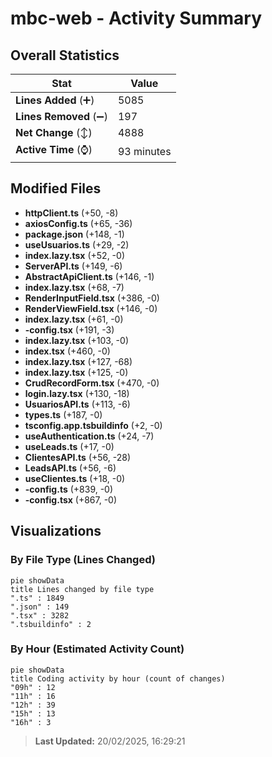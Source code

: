 # mbc-web - Activity Summary 

## Overall Statistics

| Stat                   | Value                                                             |
| ---------------------- | ----------------------------------------------------------------- |
| **Lines Added** (➕)   | 5085                                          |
| **Lines Removed** (➖) | 197                                        |
| **Net Change** (↕)    | 4888                |
| **Active Time** (⌚)   | 93 minutes |


## Modified Files
- **httpClient.ts** (+50, -8)
- **axiosConfig.ts** (+65, -36)
- **package.json** (+148, -1)
- **useUsuarios.ts** (+29, -2)
- **index.lazy.tsx** (+52, -0)
- **ServerAPI.ts** (+149, -6)
- **AbstractApiClient.ts** (+146, -1)
- **index.lazy.tsx** (+68, -7)
- **RenderInputField.tsx** (+386, -0)
- **RenderViewField.tsx** (+146, -0)
- **index.lazy.tsx** (+61, -0)
- **-config.tsx** (+191, -3)
- **index.lazy.tsx** (+103, -0)
- **index.tsx** (+460, -0)
- **index.lazy.tsx** (+127, -68)
- **index.lazy.tsx** (+125, -0)
- **CrudRecordForm.tsx** (+470, -0)
- **login.lazy.tsx** (+130, -18)
- **UsuariosAPI.ts** (+113, -6)
- **types.ts** (+187, -0)
- **tsconfig.app.tsbuildinfo** (+2, -0)
- **useAuthentication.ts** (+24, -7)
- **useLeads.ts** (+17, -0)
- **ClientesAPI.ts** (+56, -28)
- **LeadsAPI.ts** (+56, -6)
- **useClientes.ts** (+18, -0)
- **-config.ts** (+839, -0)
- **-config.tsx** (+867, -0)

## Visualizations

### By File Type (Lines Changed)

```mermaid
pie showData
title Lines changed by file type
".ts" : 1849
".json" : 149
".tsx" : 3282
".tsbuildinfo" : 2
```

### By Hour (Estimated Activity Count)

```mermaid
pie showData
title Coding activity by hour (count of changes)
"09h" : 12
"11h" : 16
"12h" : 39
"15h" : 13
"16h" : 3
```


> **Last Updated:** 20/02/2025, 16:29:21